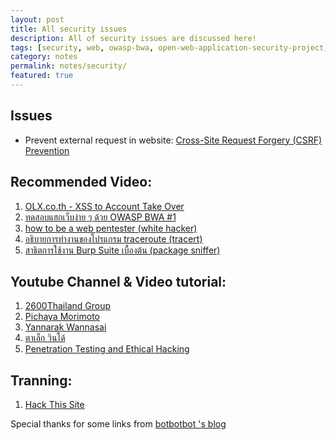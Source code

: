 ```yaml
---
layout: post
title: All security issues
description: All of security issues are discussed here!
tags: [security, web, owasp-bwa, open-web-application-security-project, owasp-broken-web-applications , hack, penetrate, penetration, traceroute]
category: notes
permalink: notes/security/
featured: true
---
```


## Issues
- Prevent external request in website: [Cross-Site Request Forgery (CSRF) Prevention](https://www.owasp.org/index.php/Cross-Site_Request_Forgery_(CSRF)_Prevention_Cheat_Sheet)

## Recommended Video:
1. [OLX.co.th - XSS to Account Take Over](https://www.youtube.com/watch?v=BTq0OO8EFeU)
2. [ทดสอบแฮกเว็บง่าย ๆ ด้วย OWASP BWA #1](https://www.youtube.com/watch?v=CbqU51yZH-4)
3. [how to be a web pentester (white hacker)](https://www.youtube.com/watch?v=xh45fBIANpc)
4. [อธิบายการทำงานของโปรแกรม traceroute (tracert)](https://www.youtube.com/watch?v=BgAiMgDnIDY)
5. [สาธิตการใช้งาน Burp Suite เบื้องต้น (package sniffer)](https://www.youtube.com/watch?v=-_Hejoa1ESM)


## Youtube Channel & Video tutorial:
1. [2600Thailand Group](https://www.youtube.com/user/2600Thailand/videos)
2. [Pichaya Morimoto](https://www.youtube.com/user/pich4ya/videos)
3. [Yannarak Wannasai](https://www.youtube.com/user/yannarak/videos)
4. [ตาเล็ก วินโด้](https://www.youtube.com/user/opkwin/videos)
5. [Penetration Testing and Ethical Hacking](http://www.cybrary.it/course/ethical-hacking/)

## Tranning:
1. [Hack This Site](https://www.hackthissite.org)

Special thanks for some links from [botbotbot 's blog](http://dev.im-bot.com/Security/)
